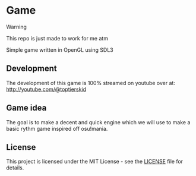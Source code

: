 # Game
> [!WARNING]
> This repo is just made to work for me atm

Simple game written in OpenGL using SDL3

## Development
The development of this game is 100% streamed on youtube over at: http://youtube.com/@toptierskid

## Game idea
The goal is to make a decent and quick engine which we will use to make a basic rythm game inspired off osu!mania.

## License
This project is licensed under the MIT License - see the [LICENSE](LICENSE) file for details.